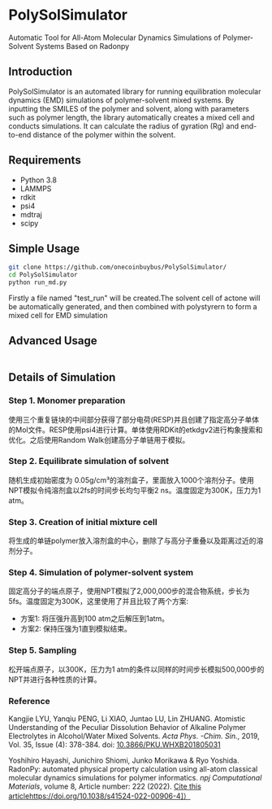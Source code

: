 # PolySolSimulator
Automatic Tool for All-Atom Molecular Dynamics Simulations of Polymer-Solvent Systems Based on Radonpy

## Introduction
PolySolSimulator is an automated library for running equilibration molecular dynamics (EMD) simulations of polymer-solvent mixed systems. By inputting the SMILES of the polymer and solvent, along with parameters such as polymer length, the library automatically creates a mixed cell and conducts simulations. It can calculate the radius of gyration (Rg) and end-to-end distance of the polymer within the solvent.

## Requirements
- Python 3.8
- LAMMPS
- rdkit
- psi4
- mdtraj
- scipy

## Simple Usage
```bash
git clone https://github.com/onecoinbuybus/PolySolSimulator/
cd PolySolSimulator
python run_md.py
```
Firstly a file named "test_run" will be created.The solvent cell of actone will be automatically generated, and then combined with polystyrern to form a mixed cell for EMD simulation  

## Advanced Usage
```python

```
## Details of Simulation

### Step 1. Monomer preparation  
使用三个重复链块的中间部分获得了部分电荷(RESP)并且创建了指定高分子单体的Mol文件。RESP使用psi4进行计算。单体使用RDKit的etkdgv2进行构象搜索和优化。之后使用Random Walk创建高分子单链用于模拟。

### Step 2. Equilibrate simulation of solvent  
随机生成初始密度为 0.05g/cm³的溶剂盒子，里面放入1000个溶剂分子。使用NPT模拟令纯溶剂盒以2fs的时间步长均匀平衡2 ns。温度固定为300K，压力为1 atm。

### Step 3. Creation of initial mixture cell  
将生成的单链polymer放入溶剂盒的中心，删除了与高分子重叠以及距离过近的溶剂分子。

### Step 4. Simulation of polymer-solvent system  
固定高分子的端点原子，使用NPT模拟了2,000,000步的混合物系统，步长为5fs。温度固定为300K，这里使用了并且比较了两个方案:
  - 方案1: 将压强升高到100 atm之后解压到1atm。
  - 方案2: 保持压强为1直到模拟结束。

### Step 5. Sampling  
松开端点原子，以300K，压力为1 atm的条件以同样的时间步长模拟500,000步的NPT并进行各种性质的计算。

### Reference
Kangjie LYU, Yanqiu PENG, Li XIAO, Juntao LU, Lin ZHUANG. Atomistic Understanding of the Peculiar Dissolution Behavior of Alkaline Polymer Electrolytes in Alcohol/Water Mixed Solvents. _Acta Phys. -Chim. Sin._, 2019, Vol. 35, Issue (4): 378-384. doi: [10.3866/PKU.WHXB201805031](https://doi.org/10.3866/PKU.WHXB201805031)

Yoshihiro Hayashi, Junichiro Shiomi, Junko Morikawa & Ryo Yoshida. RadonPy: automated physical property calculation using all-atom classical molecular dynamics simulations for polymer informatics. _npj Computational Materials_, volume 8, Article number: 222 (2022). [Cite this article]([https://doi.org/10.1038/s41524-022-00906-4)https://doi.org/10.1038/s41524-022-00906-4]）



